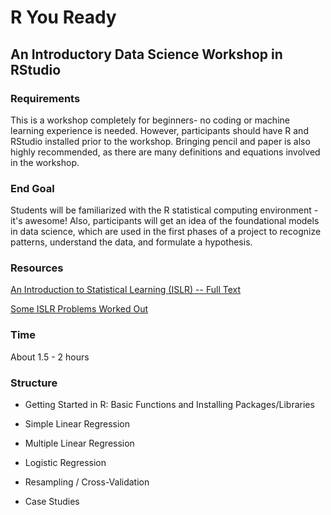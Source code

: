 # R You Ready
## An Introductory Data Science Workshop in RStudio

### Requirements

This is a workshop completely for beginners- no coding or machine learning experience is needed. However, participants should have R and RStudio installed prior to the workshop. Bringing pencil and paper is also highly recommended, as there are many definitions and equations involved in the workshop.

### End Goal

Students will be familiarized with the R statistical computing environment - it's awesome! Also, participants will get an idea of the foundational models in data science, which are used in the first phases of a project to recognize patterns, understand the data, and formulate a hypothesis.

### Resources

<a href="https://www-bcf.usc.edu/~gareth/ISL/">An Introduction to Statistical Learning (ISLR) -- Full Text</a>

<a href="https://github.com/diramputri/Intro-To-Statistical-Learning">Some ISLR Problems Worked Out</a>

### Time

About 1.5 - 2 hours

### Structure

* Getting Started in R: Basic Functions and Installing Packages/Libraries

* Simple Linear Regression

* Multiple Linear Regression

* Logistic Regression

* Resampling / Cross-Validation

* Case Studies

